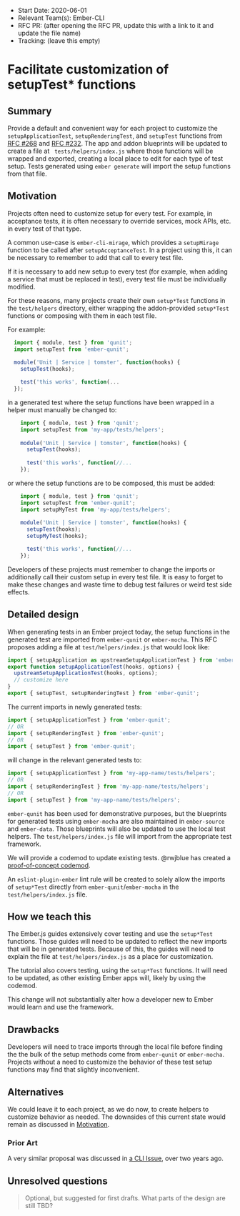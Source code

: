 - Start Date: 2020-06-01
- Relevant Team(s): Ember-CLI
- RFC PR: (after opening the RFC PR, update this with a link to it and update the file name)
- Tracking: (leave this empty)

# Facilitate customization of setupTest* functions

## Summary

Provide a default and convenient way for each project to customize the
`setupApplicationTest`, `setupRenderingTest`, and `setupTest` functions from
[RFC #268](https://github.com/emberjs/rfcs/blob/master/text/0268-acceptance-testing-refactor.md)
and [RFC #232](https://github.com/emberjs/rfcs/blob/master/text/0232-simplify-qunit-testing-api.md).
The app and addon blueprints will be updated to create a file at `
tests/helpers/index.js` where those functions will be wrapped and exported, 
creating a local place to edit for each type of test setup. Tests generated 
using `ember generate` will import the setup functions from that file.


## Motivation

Projects often need to customize setup for every test. For example, in 
acceptance tests, it is often necessary to override services, mock APIs, etc.
in every test of that type.

A common use-case is `ember-cli-mirage`, which provides a `setupMirage` function
to be called after `setupAcceptanceTest`. In a project using this, it can be 
necessary to remember to add that call to every test file.

If it is necessary to add new setup to every test (for example, when adding a 
service that must be replaced in test), every test file must be individually 
modified.

For these reasons, many projects create their own `setup*Test` functions in the 
`test/helpers` directory, either wrapping the addon-provided `setup*Test` 
functions or composing with them in each test file.

For example:

```js
  import { module, test } from 'qunit';
  import setupTest from 'ember-qunit';
  
  module('Unit | Service | tomster', function(hooks) {
    setupTest(hooks);

    test('this works', function(...
  });
```

in a generated test where the setup functions have been wrapped in a helper must
manually be changed to:

```js
    import { module, test } from 'qunit';
    import setupTest from 'my-app/tests/helpers';
    
    module('Unit | Service | tomster', function(hooks) {
      setupTest(hooks);
  
      test('this works', function(//...
    });
```

or where the setup functions are to be composed, this must be added:

```js
    import { module, test } from 'qunit';
    import setupTest from 'ember-qunit';
    import setupMyTest from 'my-app/tests/helpers';
    
    module('Unit | Service | tomster', function(hooks) {
      setupTest(hooks);
      setupMyTest(hooks);

      test('this works', function(//...
    });
```

Developers of these projects must remember to change the imports or additionally
call their custom setup in every test file. It is easy to forget to make these 
changes and waste time to debug test failures or weird test side effects.

## Detailed design

When generating tests in an Ember project today, the setup functions in the
generated test are imported from `ember-qunit` or `ember-mocha`. This RFC
proposes adding a file at `test/helpers/index.js` that would look like:

```js
import { setupApplication as upstreamSetupApplicationTest } from 'ember-qunit';
export function setupApplicationTest(hooks, options) {
  upstreamSetupApplicationTest(hooks, options);
  // customize here
}
export { setupTest, setupRenderingTest } from 'ember-qunit';
```

The current imports in newly generated tests:
```js
import { setupApplicationTest } from 'ember-qunit';   
// OR
import { setupRenderingTest } from 'ember-qunit';
// OR
import { setupTest } from 'ember-qunit';
```

will change in the relevant generated tests to: 

```js
import { setupApplicationTest } from 'my-app-name/tests/helpers'; 
// OR
import { setupRenderingTest } from 'my-app-name/tests/helpers';
// OR
import { setupTest } from 'my-app-name/tests/helpers';
```

`ember-qunit` has been used for demonstrative purposes, but the blueprints for 
generated tests using `ember-mocha` are also maintained in `ember-source` 
and `ember-data`. Those blueprints will also be updated to use the local test 
helpers. The `test/helpers/index.js` file will import from the appropriate 
test framework.

We will provide a codemod to update existing tests. @rwjblue has created a 
[proof-of-concept codemod](https://astexplorer.net/#/gist/ba7e5ae104aac099bc5ca60ef874eb74/fc6cd9ad60df7abf17813136d7cdc75b0f313496).

An `eslint-plugin-ember` lint rule will be created to solely allow the imports
of `setup*Test` directly from `ember-qunit`/`ember-mocha` in the 
`test/helpers/index.js` file.

## How we teach this

The Ember.js guides extensively cover testing and use the `setup*Test` functions.
Those guides will need to be updated to reflect the new imports that will be in 
generated tests. Because of this, the guides will need to explain the file at 
`test/helpers/index.js` as a place for customization.

The tutorial also covers testing, using the `setup*Test` functions. It will need
to be updated, as other existing Ember apps will, likely by using the codemod.

This change will not substantially alter how a developer new to Ember would 
learn and use the framework.

## Drawbacks

Developers will need to trace imports through the local file before finding the
the bulk of the setup methods come from `ember-qunit` or `ember-mocha`. 
Projects without a need to customize the behavior of these test setup functions 
may find that slightly inconvenient. 

## Alternatives

We could leave it to each project, as we do now, to create helpers to customize 
behavior as needed. The downsides of this current state would remain as 
discussed in [Motivation](#Motivation).

### Prior Art

A very similar proposal was discussed in
[a CLI Issue](https://github.com/ember-cli/ember-cli/pull/7657), over two years 
ago.

## Unresolved questions

> Optional, but suggested for first drafts. What parts of the design are still
TBD?
